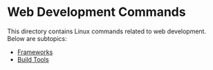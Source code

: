 # Web Development Commands

This directory contains Linux commands related to web development. Below are subtopics:

- [Frameworks](./frameworks/README.md)
- [Build Tools](./build-tools/README.md)
